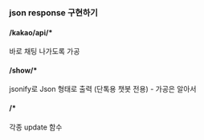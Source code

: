 ### json response 구현하기

#### /kakao/api/*
바로 채팅 나가도록 가공

#### /show/*
jsonify로 Json 형태로 출력
(단톡용 챗봇 전용) - 가공은 알아서

#### /*
각종 update 함수